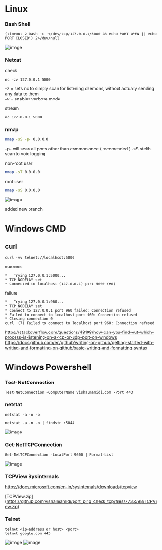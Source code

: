# Linux
### Bash Shell

```
(timeout 2 bash -c '</dev/tcp/127.0.0.1/5000 && echo PORT OPEN || echo PORT CLOSED') 2>/dev/null
```
![image](https://user-images.githubusercontent.com/12382861/146758294-3adb5135-cdde-47b8-a99b-b3127440e0e6.png)

### Netcat
check
```
nc -zv 127.0.0.1 5000
```
-z = sets nc to simply scan for listening daemons, without actually sending any data to them  
-v = enables verbose mode

stream
```
nc 127.0.0.1 5000
```

### nmap 
```bash
nmap -sS -p- 0.0.0.0
```
-p- will scan all ports other than common once ( recomended )
-sS stelth scan to void logging

non-root user
```bash
nmap -sT 0.0.0.0
```
root user 
```bash
nmap -sS 0.0.0.0
```

![image](https://user-images.githubusercontent.com/12382861/146760517-6450f53e-9ef4-4b37-b334-ff35ee17c524.png)


added new branch




# Windows CMD
## curl

```
curl -vv telnet://localhost:5000
```
success
```
*   Trying 127.0.0.1:5000...
* TCP_NODELAY set
* Connected to localhost (127.0.0.1) port 5000 (#0)
```
failure
```
*   Trying 127.0.0.1:960...
* TCP_NODELAY set
* connect to 127.0.0.1 port 960 failed: Connection refused
* Failed to connect to localhost port 960: Connection refused
* Closing connection 0
curl: (7) Failed to connect to localhost port 960: Connection refused
```


https://stackoverflow.com/questions/48198/how-can-you-find-out-which-process-is-listening-on-a-tcp-or-udp-port-on-windows
https://docs.github.com/en/github/writing-on-github/getting-started-with-writing-and-formatting-on-github/basic-writing-and-formatting-syntax

# Windows Powershell
### Test-NetConnection
```
Test-NetConnection -ComputerName vishalmamidi.com -Port 443
```

### netstat
```
netstat -a -n -o 
```
```
netstat -a -n -o | findstr :5044
```
![image](https://user-images.githubusercontent.com/12382861/146552070-6ac75724-6ee8-4b92-9c5b-1e056f46cf86.png)

### Get-NetTCPConnection
```
Get-NetTCPConnection -LocalPort 9600 | Format-List
```
![image](https://user-images.githubusercontent.com/12382861/146554252-c48d4945-ca39-4fe4-a18e-b518df416d98.png)

### TCPView Sysinternals 

https://docs.microsoft.com/en-in/sysinternals/downloads/tcpview


[TCPView.zip]
(https://github.com/vishalmamidi/port_ping_check_tcp/files/7735598/TCPView.zip)



### Telnet
```
telnet <ip-address or host> <port>
telnet google.com 443
```
![image](https://user-images.githubusercontent.com/12382861/146546534-3d296fb9-4742-4331-89af-8b45ea0c1b4a.png)
![image](https://user-images.githubusercontent.com/12382861/146751763-171e732b-dae9-4dcf-a3e1-212e7fc1c293.png)


